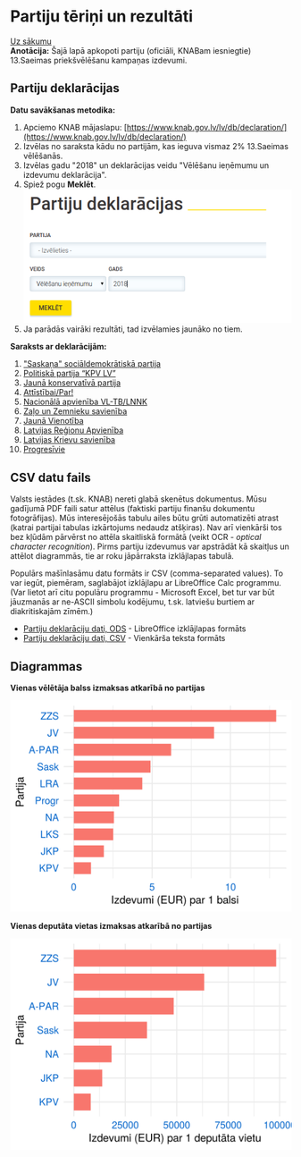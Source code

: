 # Partiju tēriņi un rezultāti

[Uz sākumu](http://85.254.250.28/downloads1/zpd-election-ads/)  
**Anotācija:** Šajā lapā apkopoti partiju (oficiāli, KNABam iesniegtie) 
13.Saeimas priekšvēlēšanu kampaņas izdevumi. 

## Partiju deklarācijas

**Datu savākšanas metodika:**

1. Apciemo KNAB mājaslapu: [https://www.knab.gov.lv/lv/db/declaration/](https://www.knab.gov.lv/lv/db/declaration/)
2. Izvēlas no saraksta kādu no partijām, kas ieguva vismaz 2% 13.Saeimas vēlēšanās. 
3. Izvēlas gadu "2018" un deklarācijas veidu "Vēlēšanu ieņēmumu un izdevumu deklarācija". 
4. Spiež pogu **Meklēt**. 
![Deklarāciju izvēles forma](declarations/party-declarations.png)
5. Ja parādās vairāki rezultāti, tad izvēlamies jaunāko no tiem.

**Saraksts ar deklarācijām:**

1. ["Saskaņa" sociāldemokrātiskā partija](declarations/Sask.pdf)
2. [Politiskā partija “KPV LV”](declarations/KPV.pdf)
3. [Jaunā konservatīvā partija](declarations/JKP.pdf)
4. [Attīstībai/Par!](declarations/A-PAR.pdf)
5. [Nacionālā apvienība VL-TB/LNNK](declarations/NA.pdf)
6. [Zaļo un Zemnieku savienība](declarations/ZZS.pdf)
7. [Jaunā Vienotība](declarations/JV.pdf)
8. [Latvijas Reģionu Apvienība](declarations/LRA.pdf)
9. [Latvijas Krievu savienība](declarations/LKS.pdf)
10. [Progresīvie](declarations/Progr.pdf)


## CSV datu fails

Valsts iestādes (t.sk. KNAB) nereti glabā skenētus dokumentus. Mūsu gadījumā
PDF faili satur attēlus (faktiski partiju finanšu dokumentu fotogrāfijas). 
Mūs interesējošās tabulu ailes būtu grūti automatizēti atrast (katrai partijai 
tabulas izkārtojums nedaudz atšķiras). Nav arī vienkārši tos bez kļūdām pārvērst 
no attēla skaitliskā formātā (veikt OCR - *optical character recognition*). 
Pirms partiju izdevumus var apstrādāt kā skaitļus un attēlot diagrammās, tie ar roku jāpārraksta 
izklājlapas tabulā.

Populārs mašīnlasāmu datu formāts ir CSV (comma-separated values). To var iegūt, 
piemēram, saglabājot izklājlapu ar LibreOffice Calc programmu. 
(Var lietot arī citu populāru programmu - Microsoft Excel, bet tur var būt 
jāuzmanās ar ne-ASCII simbolu kodējumu, t.sk. latviešu burtiem ar diakritiskajām 
zīmēm.)

* [Partiju deklarāciju dati, ODS](declaration-data.ods) - LibreOffice izklājlapas formāts
* [Partiju deklarāciju dati, CSV](declaration-data.csv) - Vienkārša teksta formāts

## Diagrammas

**Vienas vēlētāja balss izmaksas atkarībā no partijas**

![1 balss cena: Diagramma](declarations/barchart1.png)

**Vienas deputāta vietas izmaksas atkarībā no partijas**

![1 balss cena: Diagramma](declarations/barchart2.png)



